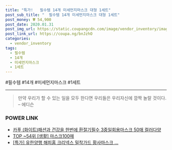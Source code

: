 ```yaml
--- 
title: "특가!   필수템 14개 미세먼지마스크 대형 1세트" 
post_sub_title: "  필수템 14개 미세먼지마스크 대형 1세트" 
post_money: ₩ 54,900 
post_date: 2020.01.31 
post_img_url: https://static.coupangcdn.com/image/vendor_inventory/images/2019/03/18/11/8/71efca41-6cd9-489b-af7f-c9ff646cfcd7.jpg 
post_link_url: https://coupa.ng/bnJzhO 
categories: 
  - vendor_inventory 
tags: 
  - 필수템 
  - 14개 
  - 미세먼지마스크 
  - 1세트 
--- 
```

  #필수템 #14개 #미세먼지마스크 #1세트 
<hr> 

> 만약 우리가 할 수 있는 일을 모두 한다면 우리들은 우리자신에 깜짝 놀랄 것이다. – 에디슨 


### POWER LINK

* <a href="https://blog.naver.com/fasyy4321/221790978202" target="_blank">카푸 (화이트)패션과 건강을 한번에 환절기필수 3중일회용마스크 50매 컬러다양</a>
* <a href="https://blog.naver.com/an0733/221790830915" target="_blank"> TOP ~54위 [생활] 마스크100매</a>
* <a href="https://blog.naver.com/sakai111/221790260168" target="_blank">[특가] 유한양행 해피홈 크리넥스 밀착가드 황사마스크 ...</a>
